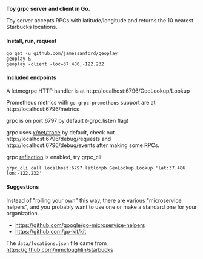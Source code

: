 **Toy grpc server and client in Go.**

Toy server accepts RPCs with latitude/longitude and returns the 10 nearest Starbucks locations.

#### Install, run, request

```
go get -u github.com/jamessanford/geoplay
geoplay &
geoplay -client -loc=37.486,-122.232
```

#### Included endpoints

A letmegrpc HTTP handler is at http://localhost:6796/GeoLookup/Lookup

Prometheus metrics with `go-grpc-prometheus` support are at http://localhost:6796/metrics

grpc is on port 6797 by default (-grpc.listen flag)

grpc uses [x/net/trace](https://godoc.org/golang.org/x/net/trace) by default, check out http://localhost:6796/debug/requests and http://localhost:6796/debug/events after making some RPCs.

grpc [reflection](https://godoc.org/google.golang.org/grpc/reflection) is enabled, try grpc_cli:

```
grpc_cli call localhost:6797 latlonpb.GeoLookup.Lookup 'lat:37.486 lon:-122.232'
```

#### Suggestions

Instead of "rolling your own" this way, there are various "microservice helpers", and you probably want to use one or make a standard one for your organization.

-	https://github.com/google/go-microservice-helpers
-	https://github.com/go-kit/kit

The `data/locations.json` file came from https://github.com/mmcloughlin/starbucks
